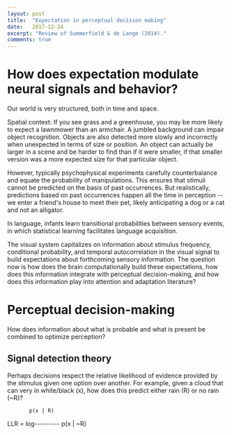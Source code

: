 ```yaml
---
layout: post
title:  "Expectation in perceptual decision making"
date:   2017-12-24
excerpt: "Review of Summerfield & de Lange (2014)."
comments: true
---
```

# How does expectation modulate neural signals and behavior?
Our world is very structured, both in time and space.

Spatial context:
If you see grass and a greenhouse, you may be more likely to expect a lawnmower than an armchair. A jumbled background can impair object recognition. Objects are also detected more slowly and incorrectly when unexpected in terms of size or position. An object can actually be larger in a scene and be harder to find than if it were smaller, if that smaller version was a more expected size for that particular object.

However, typically psychophysical experiments carefully counterbalance and equate the probability of manipulations. This ensures that stimuli cannot be predicted on the basis of past occurrences. But realistically, predictions based on past occurrences happen all the time in perception -- we enter a friend's house to meet their pet, likely anticipating a dog or a cat and not an alligator.

In language, infants learn transitional probabilities between sensory events, in which statistical learning facilitates language acquisition.

The visual system capitalizes on information about stimulus frequency, conditional probability, and temporal autocorrelation in the visual signal to build expectations about forthcoming sensory information. The question now is how does the brain computationally build these expectations, how does this information integrate with perceptual decision-making, and how does this information play into attention and adaptation literature?

# Perceptual decision-making
How does information about what is probable and what is present be combined to optimize perception?

## Signal detection theory
Perhaps decisions respect the relative likelihood of evidence provided by the stimulus given one option over another. For example, given a cloud that can very in white/black (x), how does this predict either rain (R) or no rain (~R)?

           p(x | R)
  LLR = log---------
           p(x | ~R)
